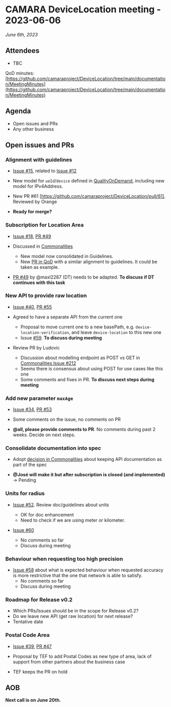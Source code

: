 # CAMARA DeviceLocation meeting - 2023-06-06

*June 6th, 2023*

## Attendees

* TBC


QoD minutes: [https://github.com/camaraproject/DeviceLocation/tree/main/documentation/MeetingMinutes](https://github.com/camaraproject/DeviceLocation/tree/main/documentation/MeetingMinutes)

## Agenda

* Open issues and PRs
* Any other business

## Open issues and PRs

### Alignment with guidelines

* [Issue #15](https://github.com/camaraproject/DeviceLocation/issues/15), related to [Issue #12](https://github.com/camaraproject/DeviceLocation/issues/12)

* New model for `ueId`/`device` defined in [QualityOnDemand](https://github.com/camaraproject/QualityOnDemand), including new model for IPv4Address. 
  
* New PR #61 [https://github.com/camaraproject/DeviceLocation/pull/61]. Reviewed by Orange 
* **Ready for merge?**

### Subscription for Location Area 

* [Issue #18](https://github.com/camaraproject/DeviceLocation/issues/18), [PR #49](https://github.com/camaraproject/DeviceLocation/pull/49)

* Discussed in [Commonalities](https://github.com/camaraproject/WorkingGroups/issues/156)
  - New model now consolidated in Guidelines.
  - New [PR in QoD](https://github.com/camaraproject/QualityOnDemand/pull/155) with a similar alignment to guidelines. It could be taken as example.

* [PR #49](https://github.com/camaraproject/DeviceLocation/pull/49) by @maxl2287 (DT) needs to be adapted. **To discuss if DT continues with this task** 

### New API to provide raw location

* [Issue #40](https://github.com/camaraproject/DeviceLocation/issues/40), [PR #55](https://github.com/camaraproject/DeviceLocation/pull/55)
  
* Agreed to have a separate API from the current one
  - Proposal to move current one to a new basePath, e.g. `device-location-verification`, and leave `device-location` to this new one
  - Issue [#59](https://github.com/camaraproject/DeviceLocation/issues/59). **To discuss during meeting**

* Review PR by Ludovic
  - Discussion about modelling endpoint as POST vs GET in [Commonalities Issue #212](https://github.com/camaraproject/WorkingGroups/issues/212)
  - Seems there is consensus about using POST for use cases like this one
  - Some comments and fixes in PR. **To discuss next steps during meeting**

### Add new parameter `maxAge` 

* [Issue #34](https://github.com/camaraproject/DeviceLocation/issues/34), [PR #53](https://github.com/camaraproject/DeviceLocation/pull/53)

* Some comments on the issue, no comments on PR

* **@all, please provide comments to PR**. No comments during past 2 weeks. Decide on next steps.

### Consolidate documentation into spec

* Adopt [decision in Commonalities](https://github.com/camaraproject/WorkingGroups/issues/164) about keeping API documentation as part of the spec

* **@José will make it but after subscription is closed (and implemented)** -> Pending

### Units for radius

* [Issue #52](https://github.com/camaraproject/DeviceLocation/issues/52). Review doc/guidelines about units
  - OK for doc enhancement
  - Need to check if we are using meter or kilometer.
  
* [Issue #60](https://github.com/camaraproject/DeviceLocation/issues/60)
  - No comments so far
  - Discuss during meeting

### Behaviour when requesting too high precision

* [Issue #58](https://github.com/camaraproject/DeviceLocation/issues/58) about what is expected behaviour when requested accuracy is more restrictive that the one that network is able to satisfy. 
  - No comments so far
  - Discuss during meeting

### Roadmap for Release v0.2

- Which PRs/Issues should be in the scope for Release v0.2?
- Do we leave new API (get raw location) for next release?
- Tentative date

### Postal Code Area

* [Issue #39](https://github.com/camaraproject/DeviceLocation/issues/39), [PR #47](https://github.com/camaraproject/DeviceLocation/pull/47)

* Proposal by TEF to add Postal Codes as new type of area, lack of support from other partners about the business case

* TEF keeps the PR on hold

## AOB


<p>

**Next call is on June 20th.**
